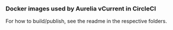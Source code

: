 ### Docker images used by Aurelia vCurrent in CircleCI

For how to build/publish, see the readme in the respective folders.
